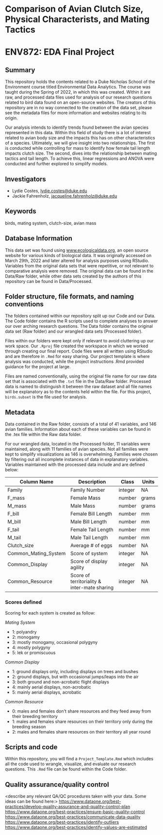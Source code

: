 # Comparison of Avian Clutch Size, Physical Characterists, and Mating Tactics
# ENV872: EDA Final Project

## Summary

This repository holds the contents related to a Duke Nicholas School of the Environment course titled Environmental Data Analytics. The course was taught during the Spring of 2022, in which this was created. Within it are raw, and processed data files used for analysis of our research questions related to bird data found on an open-source websites. The creators of this repository are in no way connected to the creation of the data set, please see the metadata files for more information and websites relating to its origin.

Our analysis intends to identify trends found between the avian species represented in this data. Within this field of study there is a lot of interest related to avian body size and the impacts this has on other characteristics of a species. Ultimately, we will give insight into two relationships. The first is conducted while controlling for mass to identify how female tail length impacts clutch size. The second, dives into the relationship between mating tactics and tail length. To achieve this, linear regressions and ANOVA were conducted and further explored to simplify models.


## Investigators

* Lydie Costes, lydie.costes@duke.edu
* Jackie Fahrenholz, jacqueline.fahrenholz@duke.edu

## Keywords

<add relevant keywords here>

birds, mating system, clutch-size, avian mass


## Database Information

This data set was found using www.ecologicaldata.org, an open source website for various kinds of biological data. It was originally accessed on March 29th, 2022 and later altered for analysis purposes using RStudio. Variables from the original data sets that were repetitive, or not relevant to comparative analysis were removed. The original data can be found in the Data/Raw folder, while other data sets created by the authors of this repository can be found in Data/Processed. 


## Folder structure, file formats, and naming conventions 

The folders contained within our repository split up our Code and our Data. The Code folder contains the R scripts used to complete analyses to answer our over arching research questions. The Data folder contains the original data set (Raw folder) and our wrangled data sets (Processed folder).


Files within our folders were kept only if relevant to avoid cluttering up our work space. Our `.Rproj` file created the workspace in which we worked through creating our final report. Code files were all written using RStudio and are therefore in `.Rmd` for easy sharing. Our project template is where analysis was conducted, while the project instructions .Rmd provided guidance for the project at large. 

Files are named conventionally, using the original file name for our raw data set that is associated with the `.txt` file in the Data/Raw folder. Processed data is named to distinguish it between the raw dataset and all file names will be explanatory as to the contents held within the file. For this project, `birds.subset` is the file used for analysis. 

## Metadata

Data contained in the Raw folder, consists of a total of 41 variables, and 146 avian families. Information about each of these variables can be found in the .tex file within the Raw data folder.

For our wrangled data, located in the Processed folder, 11 variables were maintained, along with 11 families of avian species. Not all families were kept to simplify visualizations as 146 is overwhelming. Families were chosen by filtering out all incomplete instances of data in explanatory variables. Variables maintained with the processed data include and are defined below:

|Column Name           | Description                | Class   | Units |
|--------------------  | -------------------------- | ------- | ----- |
|  Family              | Family Number              | integer | NA    |
|  F_mass              | Female Mass                | number  | grams |
|  M_mass              | Male Mass                  | number  | grams |
|  F_bill              | Female Bill Length         | number  | mm    |
|  M_bill              | Male Bill Length           | number  | mm    |
|  F_tail              | Female Tail Length         | number  | mm    |
|  M_tail              | Male Tail Length           | number  | mm    |
| Clutch_size          | Average # of eggs          | number  | NA    |
| Common_Mating_System | Score of system            | integer | NA    |
| Common_Display       | Score of display agility   | integer | NA    |
| Common_Resource      | Score of territoriality & inter-mate sharing  | integer | NA    |
                         

### Scores defined

Scoring for each system is created as follow:

_Mating System_

* 1: polyandry
* 2: monogamy
* 3: mostly monogamy, occasional polygyny
* 4: mostly polygyny
* 5: lek or promiscuous

_Common Display_

* 1: ground displays only, including displays on trees and bushes
* 2: ground displays, but with occasional jumps/leaps into the air
* 3: both ground and non-acrobatic flight displays
* 4: mainly aerial displays, non-acrobatic 
* 5: mainly aerial displays, acrobatic

_Common Resource_

* 0: males and females don't share resources and they feed away from their breeding territory
* 1: males and females share resources on their territory only during the breeding season
* 2: males and females share resources on their territory all year round

## Scripts and code

Within this repository, you will find a `Project_Template.Rmd` which includes all the code used to wrangle, visualize, and evaluate our research questions. This `.Rmd` file can be found within the Code folder. 

## Quality assurance/quality control

<describe any relevant QA/QC procedures taken with your data. Some ideas can be found here:>
<https://www.dataone.org/best-practices/develop-quality-assurance-and-quality-control-plan>
<https://www.dataone.org/best-practices/ensure-basic-quality-control>
<https://www.dataone.org/best-practices/communicate-data-quality>
<https://www.dataone.org/best-practices/identify-outliers>
<https://www.dataone.org/best-practices/identify-values-are-estimated>
